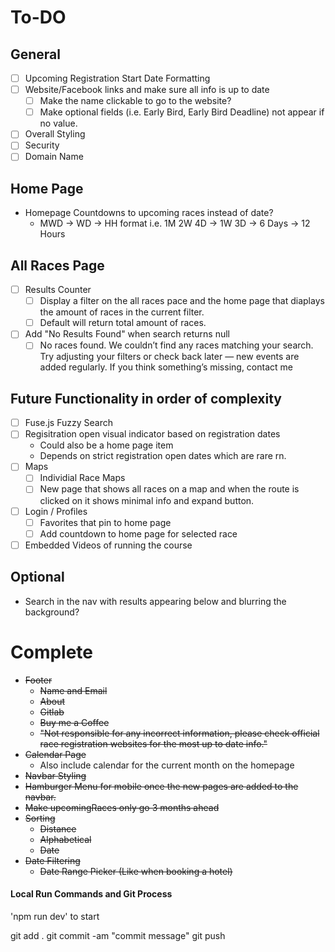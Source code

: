 # To-DO
## General
- [ ] Upcoming Registration Start Date Formatting
- [ ] Website/Facebook links and make sure all info is up to date
  - [ ] Make the name clickable to go to the website?
  - [ ] Make optional fields (i.e. Early Bird, Early Bird Deadline) not appear if no value.
- [ ] Overall Styling
- [ ] Security
- [ ] Domain Name

## Home Page
- Homepage Countdowns to upcoming races instead of date?
  - MWD -> WD -> HH format i.e. 1M 2W 4D -> 1W 3D -> 6 Days -> 12 Hours

## All Races Page
- [ ] Results Counter
    - [ ] Display a filter on the all races pace and the home page that diaplays the amount of races in the current filter.
    - [ ] Default will return total amount of races.
- [ ] Add "No Results Found" when search returns null
  - [ ] No races found.
    We couldn’t find any races matching your search. Try adjusting your filters or check back later — new events are added regularly.
    If you think something’s missing, contact me

## Future Functionality in order of complexity
- [ ] Fuse.js Fuzzy Search
- [ ] Regisitration open visual indicator based on registration dates
  - Could also be a home page item
  - Depends on strict registration open dates which are rare rn.
- [ ] Maps
  - [ ] Individial Race Maps
  - [ ] New page that shows all races on a map and when the route is clicked on it shows minimal info and expand button.
- [ ] Login / Profiles
  - [ ] Favorites that pin to home page
  - [ ] Add countdown to home page for selected race
- [ ] Embedded Videos of running the course
  
## Optional
- Search in the nav with results appearing below and blurring the background?



# Complete
- ~~Footer~~
  - ~~Name and Email~~
  - ~~About~~
  - ~~Gitlab~~
  - ~~Buy me a Coffee~~
  - ~~"Not responsible for any incorrect information, please check official race registration websites for the most up to date info."~~
- ~~Calendar Page~~
  - Also include calendar for the current month on the homepage
- ~~Navbar Styling~~
- ~~Hamburger Menu for mobile once the new pages are added to the navbar.~~
- ~~Make upcomingRaces only go 3 months ahead~~
- ~~Sorting~~
  - ~~Distance~~
  - ~~Alphabetical~~
  - ~~Date~~
- ~~Date Filtering~~
    - ~~Date Range Picker (Like when booking a hotel)~~


#### Local Run Commands and Git Process
'npm run dev' to start

git add .
git commit -am "commit message"
git push
